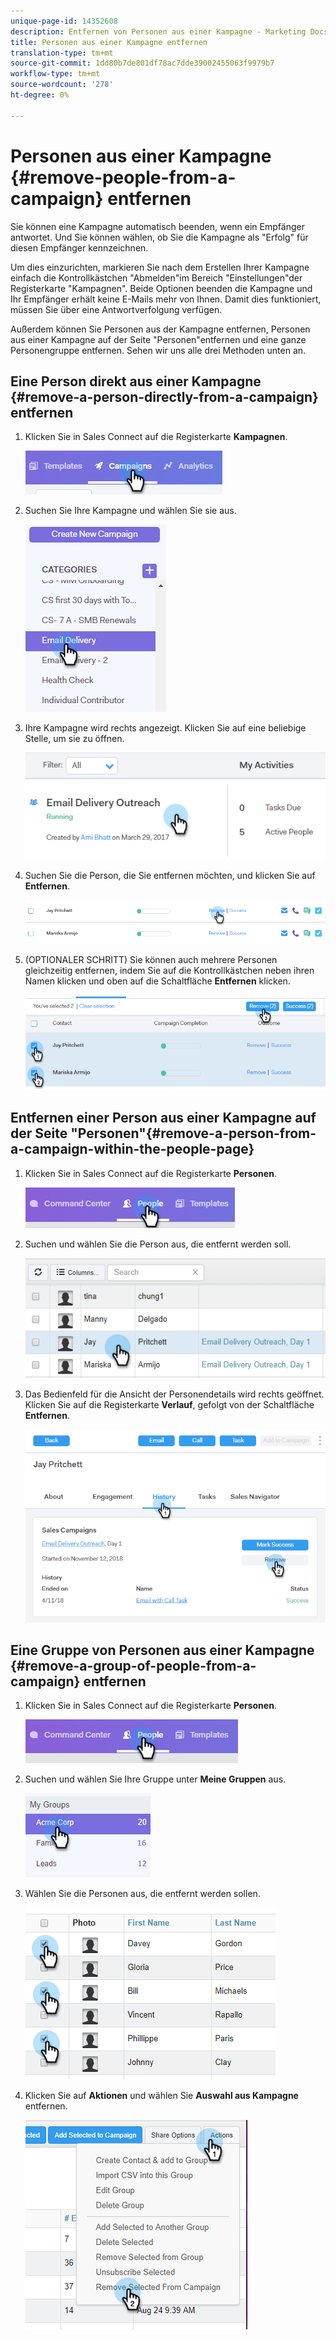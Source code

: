 ```yaml
---
unique-page-id: 14352608
description: Entfernen von Personen aus einer Kampagne - Marketing Docs - Produktdokumentation
title: Personen aus einer Kampagne entfernen
translation-type: tm+mt
source-git-commit: 1dd80b7de801df78ac7dde39002455063f9979b7
workflow-type: tm+mt
source-wordcount: '278'
ht-degree: 0%

---
```



# Personen aus einer Kampagne {#remove-people-from-a-campaign} entfernen

Sie können eine Kampagne automatisch beenden, wenn ein Empfänger antwortet. Und Sie können wählen, ob Sie die Kampagne als &quot;Erfolg&quot; für diesen Empfänger kennzeichnen.

Um dies einzurichten, markieren Sie nach dem Erstellen Ihrer Kampagne einfach die Kontrollkästchen &quot;Abmelden&quot;im Bereich &quot;Einstellungen&quot;der Registerkarte &quot;Kampagnen&quot;. Beide Optionen beenden die Kampagne und Ihr Empfänger erhält keine E-Mails mehr von Ihnen. Damit dies funktioniert, müssen Sie über eine Antwortverfolgung verfügen.

Außerdem können Sie Personen aus der Kampagne entfernen, Personen aus einer Kampagne auf der Seite &quot;Personen&quot;entfernen und eine ganze Personengruppe entfernen. Sehen wir uns alle drei Methoden unten an.

## Eine Person direkt aus einer Kampagne {#remove-a-person-directly-from-a-campaign} entfernen

1. Klicken Sie in Sales Connect auf die Registerkarte **Kampagnen**.

   ![](assets/one.png)

1. Suchen Sie Ihre Kampagne und wählen Sie sie aus.

   ![](assets/two.png)

1. Ihre Kampagne wird rechts angezeigt. Klicken Sie auf eine beliebige Stelle, um sie zu öffnen.

   ![](assets/three.png)

1. Suchen Sie die Person, die Sie entfernen möchten, und klicken Sie auf **Entfernen**.

   ![](assets/four.png)

1. (OPTIONALER SCHRITT) Sie können auch mehrere Personen gleichzeitig entfernen, indem Sie auf die Kontrollkästchen neben ihren Namen klicken und oben auf die Schaltfläche **Entfernen** klicken.

   ![](assets/five.png)

## Entfernen einer Person aus einer Kampagne auf der Seite &quot;Personen&quot;{#remove-a-person-from-a-campaign-within-the-people-page}

1. Klicken Sie in Sales Connect auf die Registerkarte **Personen**.

   ![](assets/one-a.png)

1. Suchen und wählen Sie die Person aus, die entfernt werden soll.

   ![](assets/two-a.png)

1. Das Bedienfeld für die Ansicht der Personendetails wird rechts geöffnet. Klicken Sie auf die Registerkarte **Verlauf**, gefolgt von der Schaltfläche **Entfernen**.

   ![](assets/three-a.png)

## Eine Gruppe von Personen aus einer Kampagne {#remove-a-group-of-people-from-a-campaign} entfernen

1. Klicken Sie in Sales Connect auf die Registerkarte **Personen**.

   ![](assets/one-b.png)

1. Suchen und wählen Sie Ihre Gruppe unter **Meine Gruppen** aus.

   ![](assets/two-b.png)

1. Wählen Sie die Personen aus, die entfernt werden sollen.

   ![](assets/three-b.png)

1. Klicken Sie auf **Aktionen** und wählen Sie **Auswahl aus Kampagne** entfernen.

   ![](assets/four-b.png)

